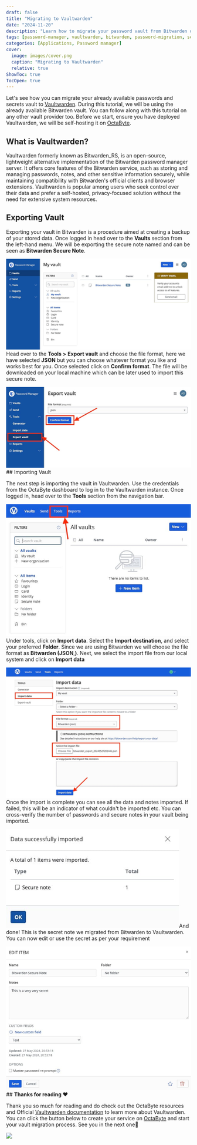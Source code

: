 ```yaml
---
draft: false
title: "Migrating to Vaultwarden"
date: "2024-11-20"
description: "Learn how to migrate your password vault from Bitwarden or other providers to Vaultwarden, a self-hosted, lightweight password manager. Follow step-by-step instructions for exporting and importing vault data securely and efficiently."
tags: [password-manager, vaultwarden, bitwarden, password-migration, self-hosting, octabyte, password-security, data-backup]
categories: [Applications, Password manager]
cover:
  image: images/cover.png
  caption: "Migrating to Vaultwarden"
  relative: true
ShowToc: true
TocOpen: true
---
```



Let's see how you can migrate your already available passwords and secrets vault to [Vaultwarden](images/vaultwarden). During this tutorial, we will be using the already available Bitwarden vault. You can follow along with this tutorial on any other vault provider too. Before we start, ensure you have deployed Vaultwarden, we will be self\-hosting it on [OctaByte](images/vaultwarden).

## What is Vaultwarden?

Vaultwarden formerly known as Bitwarden\_RS, is an open\-source, lightweight alternative implementation of the Bitwarden password manager server. It offers core features of the Bitwarden service, such as storing and managing passwords, notes, and other sensitive information securely, while maintaining compatibility with Bitwarden's official clients and browser extensions. Vaultwarden is popular among users who seek control over their data and prefer a self\-hosted, privacy\-focused solution without the need for extensive system resources.

## Exporting Vault

Exporting your vault in Bitwarden is a procedure aimed at creating a backup of your stored data. Once logged in head over to the **Vaults** section from the left\-hand menu. We will be exporting the secure note named and can be seen as **Bitwarden Secure Note**. 

![Bitwarden home screen](images/Screenshot-2024-05-27-at-8.08.58-PM.jpg)Head over to the **Tools \>** **Export vault** and choose the file format, here we have selected **JSON** but you can choose whatever format you like and works best for you. Once selected click on **Confirm format**. The file will be downloaded on your local machine which can be later used to import this secure note.

![Exporting Bitwarden vault](images/Screenshot-2024-05-27-at-8.20.27-PM.jpg)## Importing Vault

The next step is importing the vault in Vaultwarden. Use the credentials from the OctaByte dashboard to log in to the Vaultwarden instance. Once logged in, head over to the **Tools** section from the navigation bar.

![Tools section in Vaultwarden](images/Screenshot-2024-05-27-at-8.25.26-PM.jpg)Under tools, click on **Import data**. Select the **Import destination**, and select your preferred **Folder**. Since we are using Bitwarden we will choose the file format as **Bitwarden (JSON**,**)**. Next, we select the import file from our local system and click on **Import data**

![Importing screen in Vaultwarden](images/Screenshot-2024-05-27-at-8.52.26-PM.jpg)Once the import is complete you can see all the data and notes imported. If failed, this will be an indicator of what couldn't be imported etc. You can cross\-verify the number of passwords and secure notes in your vault being imported.

![Successful import into Vaultwarden](images/Screenshot-2024-05-27-at-8.53.28-PM.jpg)And done! This is the secret note we migrated from Bitwarden to Vaultwarden. You can now edit or use the secret as per your requirement

![Editing the secrets in vaultwarden](images/Screenshot-2024-05-27-at-8.53.51-PM.jpg)## **Thanks for reading ❤️**

Thank you so much for reading and do check out the OctaByte resources and Official [Vaultwarden documentation](https://docs.cloud68.co/?ref=blog.octabyte.io) to learn more about Vaultwarden. You can click the button below to create your service on [OctaByte](images/vaultwarden) and start your vault migration process. See you in the next one👋

[![](/images/octabyte-deploy.png)](images/vaultwarden)

